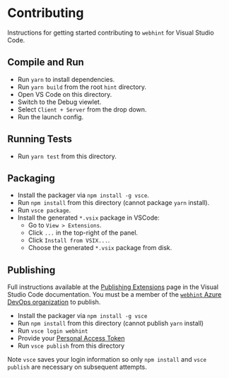 # Contributing

Instructions for getting started contributing to `webhint`
for Visual Studio Code.

## Compile and Run

* Run `yarn` to install dependencies.
* Run `yarn build` from the root `hint` directory.
* Open VS Code on this directory.
* Switch to the Debug viewlet.
* Select `Client + Server` from the drop down.
* Run the launch config.

## Running Tests

* Run `yarn test` from this directory.

## Packaging

* Install the packager via `npm install -g vsce`.
* Run `npm install` from this directory (cannot package `yarn` install).
* Run `vsce package`.
* Install the generated `*.vsix` package in VSCode:
  * Go to `View > Extensions`.
  * Click `...` in the top-right of the panel.
  * Click `Install from VSIX...`.
  * Choose the generated `*.vsix` package from disk.

## Publishing

Full instructions available at the [Publishing Extensions][publishing]
page in the Visual Studio Code documentation. You must be a member of
the [`webhint` Azure DevOps organization][webhint org] to publish.

* Install the packager via `npm install -g vsce`
* Run `npm install` from this directory (cannot publish `yarn` install)
* Run `vsce login webhint`
* Provide your [Personal Access Token][token]
* Run `vsce publish` from this directory

Note `vsce` saves your login information so only `npm install` and
`vsce publish` are necessary on subsequent attempts.

<!-- Link labels: -->

[publishing]: https://code.visualstudio.com/docs/extensions/publish-extension
[webhint org]: https://webhint.visualstudio.com/
[token]: https://code.visualstudio.com/docs/extensions/publish-extension#_get-a-personal-access-token
